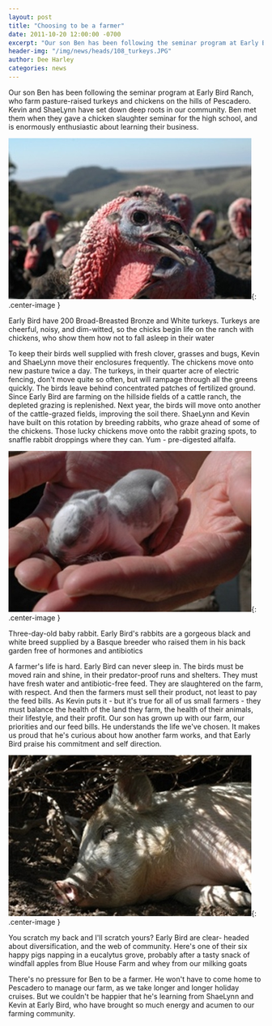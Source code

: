 ```yaml
---
layout: post
title: "Choosing to be a farmer"
date: 2011-10-20 12:00:00 -0700
excerpt: "Our son Ben has been following the seminar program at Early Bird Ranch, who farm pasture-raised turkeys and ..."
header-img: "/img/news/heads/108_turkeys.JPG"
author: Dee Harley
categories: news
---
```

Our son Ben has been following the seminar program at Early Bird
Ranch, who farm pasture-raised turkeys and chickens on the hills of
Pescadero. Kevin and ShaeLynn have set down deep roots in our
community. Ben met them when they gave a chicken slaughter seminar for
the high school, and is enormously enthusiastic about learning their
business.

![image](/img/news/108_turkeys.JPG){: .center-image }

Early Bird have 200 Broad-Breasted Bronze and White turkeys. Turkeys
are cheerful, noisy, and dim-witted, so the chicks begin life on the
ranch with chickens, who show them how not to fall asleep in their
water

To keep their birds well supplied with fresh clover, grasses and bugs,
Kevin and ShaeLynn move their enclosures frequently. The chickens move
onto new pasture twice a day. The turkeys, in their quarter acre of
electric fencing, don't move quite so often, but will rampage through
all the greens quickly. The birds leave behind concentrated patches of
fertilized ground. Since Early Bird are farming on the hillside fields
of a cattle ranch, the depleted grazing is replenished. Next year, the
birds will move onto another of the cattle-grazed fields, improving
the soil there. ShaeLynn and Kevin have built on this rotation by
breeding rabbits, who graze ahead of some of the chickens. Those lucky
chickens move onto the rabbit grazing spots, to snaffle rabbit
droppings where they can. Yum - pre-digested alfalfa.

![image](/img/news/108_tinybabyrabbit.JPG){: .center-image }

Three-day-old baby rabbit. Early Bird's rabbits are a gorgeous black
and white breed supplied by a Basque breeder who raised them in his
back garden free of hormones and antibiotics

A farmer's life is hard. Early Bird can never sleep in. The birds must
be moved rain and shine, in their predator-proof runs and shelters.
They must have fresh water and antibiotic-free feed. They are
slaughtered on the farm, with respect. And then the farmers must sell
their product, not least to pay the feed bills. As Kevin puts it - but
it's true for all of us small farmers - they must balance the health
of the land they farm, the health of their animals, their lifestyle,
and their profit. Our son has grown up with our farm, our priorities
and our feed bills. He understands the life we've chosen. It makes us
proud that he's curious about how another farm works, and that Early
Bird praise his commitment and self direction.

![image](/img/news/108_happypig.JPG){: .center-image }

You scratch my back and I'll scratch yours? Early Bird are clear-
headed about diversification, and the web of community. Here's one of
their six happy pigs napping in a eucalytus grove, probably after a
tasty snack of windfall apples from Blue House Farm and whey from our
milking goats

There's no pressure for Ben to be a farmer. He won't have to come home
to Pescadero to manage our farm, as we take longer and longer holiday
cruises. But we couldn't be happier that he's learning from ShaeLynn
and Kevin at Early Bird, who have brought so much energy and acumen to
our farming community.


